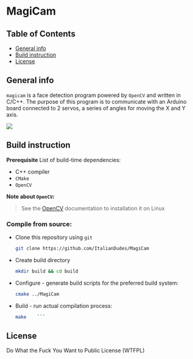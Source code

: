 # MagiCam 
## Table of Contents
- [General info](#general-info)
- [Build instruction](#build-instruction)
- [License](#license)

## General info
`magicam` is a face detection program powered by `OpenCV` and written in C/C++.
The purpose of this program is to communicate with an Arduino board connected to 2 servos, a series of angles for moving the X and Y axis.
<!-- GIF Image -->
![](https://github.com/ItalianDudes/MagiCam/blob/main/screenshot/GIF.gif)

## Build instruction
**Prerequisite**
List of build-time dependencies:
 - C++ compiler
 - `CMake`
 - `OpenCV`

**Note about `OpenCV`:**
> See the [OpenCV](https://docs.opencv.org/4.x/d7/d9f/tutorial_linux_install.html) documentation to installation it on Linux

### Compile from source:
- Clone this repository using `git`
	```bash
	git clone https://github.com/ItalianDudes/MagiCam
	```
- Create build directory
	```bash
	mkdir build && cd build
	```
- Configure - generate build scripts for the preferred build system:
	```bash
	cmake ../MagiCam
	```
- Build - run actual compilation process:
	```bash
	make	```

## License
Do What the Fuck You Want to Public License (WTFPL)
